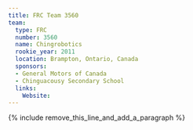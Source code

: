```yaml
---
title: FRC Team 3560
team:
  type: FRC
  number: 3560
  name: Chingrobotics
  rookie_year: 2011
  location: Brampton, Ontario, Canada
  sponsors:
  - General Motors of Canada
  - Chinguacousy Secondary School
  links:
    Website:
---
```


{% include remove_this_line_and_add_a_paragraph %}